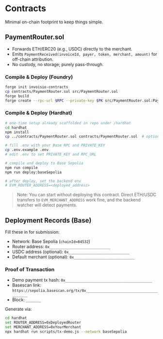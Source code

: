 # Contracts

Minimal on-chain footprint to keep things simple.

## PaymentRouter.sol
- Forwards ETH/ERC20 (e.g., USDC) directly to the merchant.
- Emits `PaymentReceived(invoiceId, payer, token, merchant, amount)` for off-chain attribution.
- No custody, no storage; purely pass-through.

### Compile & Deploy (Foundry)
```bash
forge init invoisio-contracts
cp contracts/PaymentRouter.sol src/PaymentRouter.sol
forge build
forge create --rpc-url $RPC --private-key $PK src/PaymentRouter.sol:PaymentRouter
```

### Compile & Deploy (Hardhat)
```bash
# one-time setup already scaffolded in repo under /hardhat
cd hardhat
npm install
cp ../contracts/PaymentRouter.sol contracts/PaymentRouter.sol  # optional if you change the contract

# fill .env with your Base RPC and PRIVATE_KEY
cp .env.example .env
# edit .env to set PRIVATE_KEY and RPC_URL

# compile and deploy to Base Sepolia
npm run compile
npm run deploy:baseSepolia

# after deploy, set the backend env
# EVM_ROUTER_ADDRESS=<deployed_address>
```

> Note: You can start without deploying this contract. Direct ETH/USDC transfers to `EVM_MERCHANT_ADDRESS` work fine, and the backend watcher will detect payments.

## Deployment Records (Base)

Fill these in for submission:

- Network: Base Sepolia (`chainId=84532`)
- Router address: `0x____________________________`
- USDC address (optional): `0x____________________________`
- Default merchant (optional): `0x____________________________`

### Proof of Transaction

- Demo payment tx hash: `0x________________________________________`
- Basescan link: `https://sepolia.basescan.org/tx/0x________________________________________`
- Block: `_______`

Generate via:
```bash
cd hardhat
set ROUTER_ADDRESS=0xDeployedRouter
set MERCHANT_ADDRESS=0xYourMerchant
npx hardhat run scripts/tx-demo.js --network baseSepolia
```